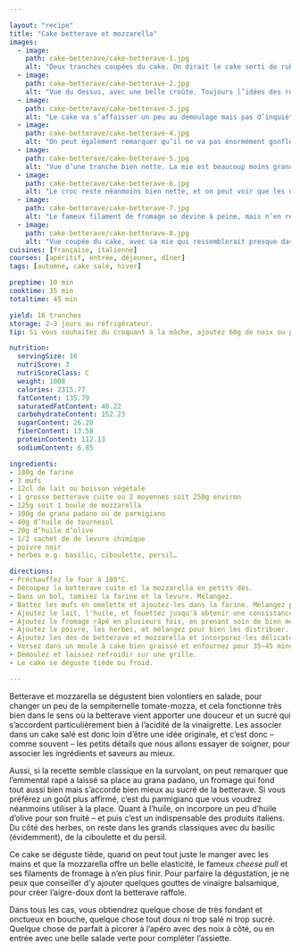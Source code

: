 ```yaml
---

layout: "recipe"
title: "Cake betterave et mozzarella"
images:
  - image:
    path: cake-betterave/cake-betterave-1.jpg
    alt: "Deux tranches coupées du cake. On dirait le cake serti de rubis translucides avec les dés de betterave. On devine également la mozzarella avec les flaques blanches."
  - image:
    path: cake-betterave/cake-betterave-2.jpg
    alt: "Vue du dessus, avec une belle croûte. Toujours l’idées des rubis sertis, mais on devine le fromage fondu et les herbes."
  - image:
    path: cake-betterave/cake-betterave-3.jpg
    alt: "Le cake va s’affaisser un peu au démoulage mais pas d’inquiétude. Une fois tiède il se tiendra tout seul."
  - image:
    path: cake-betterave/cake-betterave-4.jpg
    alt: "On peut également remarquer qu’il ne va pas énormément gonfler, même si on obtient une belle crevasse au milieu."
  - image:
    path: cake-betterave/cake-betterave-5.jpg
    alt: "Vue d’une tranche bien nette. La mie est beaucoup moins granuleuse que celle que l’on pourrait obtenir avec de l’emmental. La betterave déteint un peu à la cuisson mais pas trop, la mozzarella se devine à peine."
  - image:
    path: cake-betterave/cake-betterave-6.jpg
    alt: "Le croc reste néanmoins bien nette, et on peut voir que les morceaux de betterave ont déteint sur l’appareil sans pour autant le rendre trop humide."
  - image:
    path: cake-betterave/cake-betterave-7.jpg
    alt: "Le fameux filament de fromage se devine à peine, mais n’en reste pas moins visible."
  - image:
    path: cake-betterave/cake-betterave-8.jpg
    alt: "Vue coupée du cake, avec sa mie qui ressemblerait presque davantage à un cake sucré que salé, et ses inserts à la découpe hyper nette. On devine la croûte autour, et surtout le fondant que l’on va obtenir grâce à la mozzarella entre chaque croc."
cuisines: [française, italienne]
courses: [apéritif, entrée, déjeuner, dîner]
tags: [automne, cake salé, hiver]

preptime: 10 min
cooktime: 35 min
totaltime: 45 min

yield: 16 tranches
storage: 2–3 jours au réfrigérateur.
tip: Si vous souhaitez du croquant à la mâche, ajoutez 60g de noix ou pignons de pin concassées. 

nutrition:
  servingSize: 16
  nutriScore: 3
  nutriScoreClass: C
  weight: 1008
  calories: 2315.77
  fatContent: 135.79
  saturatedFatContent: 46.22
  carbohydrateContent: 152.23
  sugarContent: 26.28
  fiberContent: 13.58
  proteinContent: 112.13
  sodiumContent: 6.85

ingredients:
- 180g de farine
- 3 œufs
- 12cl de lait ou boisson végétale
- 1 grosse betterave cuite ou 2 moyennes soit 250g environ
- 125g soit 1 boule de mozzarella
- 100g de grana padano ou de parmigiano
- 40g d’huile de tournesol
- 20g d’huile d’olive
- 1/2 sachet de de levure chimique
- poivre noir
- herbes e.g. basilic, ciboulette, persil…

directions:
- Préchauffez le four à 180°C.
- Découpez la betterave cuite et la mozzarella en petits dés. 
- Dans un bol, tamisez la farine et la levure. Mélangez.
- Battez les œufs en omelette et ajoutez-les dans la farine. Mélangez pour les intégrer.
- Ajoutez le lait, l'huile, et fouettez jusqu'à obtenir une consistance bien lisse. 
- Ajoutez le fromage râpé en plusieurs fois, en prenant soin de bien mélanger entre chaque ajout. 
- Ajoutez le poivre, les herbes, et mélangez pour bien les distribuer.
- Ajoutez les dés de betterave et mozzarella et incorporez-les délicatement à la maryse. Plus vous mélangerez, plus la betterave va déteindre sur la pâte, on cherche une couleur saumon pâle au maximum.
- Versez dans un moule à cake bien graissé et enfournez pour 35–45 minutes ou jusqu'à ce que la pointe d'un couteau/cure-dent ressorte quasiment sèche.
- Démoulez et laissez refroidir sur une grille. 
- Le cake se déguste tiède ou froid. 

---
```


Betterave et mozzarella se dégustent bien volontiers en salade, pour changer un peu de la sempiternelle tomate-mozza, et cela fonctionne très bien dans le sens où la betterave vient apporter une douceur et un sucré qui s’accordent particulièrement bien à l’acidité de la vinaigrette. Les associer dans un cake salé est donc loin d’être une idée originale, et c’est donc – comme souvent – les petits détails que nous allons essayer de soigner, pour associer les ingrédients et saveurs au mieux. 

Aussi, si la recette semble classique en la survolant, on peut remarquer que l’emmental rapé a laissé sa place au grana padano, un fromage qui fond tout aussi bien mais s’accorde bien mieux au sucré de la betterave. Si vous préférez un goût plus affirmé, c’est du parmigiano que vous voudrez néanmoins utiliser à la place. Quant à l’huile, on incorpore un peu d’huile d’olive pour son fruité – et puis c’est un indispensable des produits italiens. Du côté des herbes, on reste dans les grands classiques avec du basilic (évidemment), de la ciboulette et du persil.

Ce cake se déguste tiède, quand on peut tout juste le manger avec les mains et que la mozzarella offre un belle elasticité, le fameux <i lang="en">cheese pull</i> et ses filaments de fromage à n’en plus finir. Pour parfaire la dégustation, je ne peux que conseiller d’y ajouter quelques gouttes de vinaigre balsamique, pour créer l’aigre-doux dont la betterave raffole.

Dans tous les cas, vous obtiendrez quelque chose de très fondant et onctueux en bouche, quelque chose tout doux ni trop salé ni trop sucré. Quelque chose de parfait à picorer à l’apéro avec des noix à côté, ou en entrée avec une belle salade verte pour compléter l’assiette.